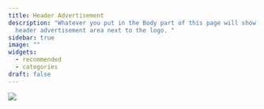 ```yaml
---
title: Header Advertisement
description: "Whatever you put in the Body part of this page will show up in the
  header advertisement area next to the logo. "
sidebar: true
image: ""
widgets:
  - recommended
  - categories
draft: false
---
```

![](/images/banner-winter.png)